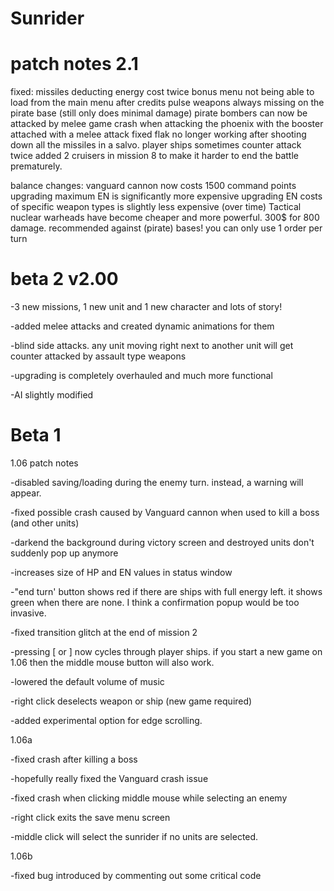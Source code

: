 Sunrider
========


patch notes 2.1
========

 fixed:
  missiles deducting energy cost twice
  bonus menu
  not being able to load from the main menu after credits
  pulse weapons always missing on the pirate base (still only does minimal damage)
  pirate bombers can now be attacked by melee
  game crash when attacking the phoenix with the booster attached with a melee attack
  fixed flak no longer working after shooting down all the missiles in a salvo.
  player ships sometimes counter attack twice
  added 2 cruisers in mission 8 to make it harder to end the battle prematurely.
 
 balance changes:
  vanguard cannon now costs 1500 command points
  upgrading maximum EN is significantly more expensive
  upgrading EN costs of specific weapon types is slightly less expensive (over time)
  Tactical nuclear warheads have become cheaper and more powerful. 300$ for 800 damage.                                                                                 recommended against (pirate) bases!
  you can only use 1 order per turn

beta 2 v2.00
========

-3 new missions, 1 new unit and 1 new character and lots of story!

-added melee attacks and created dynamic animations for them  

-blind side attacks. any unit moving right next to another unit will get counter attacked by assault type weapons

-upgrading is completely overhauled and much more functional

-AI slightly modified

Beta 1
========
1.06 patch notes

-disabled saving/loading during the enemy turn. instead, a warning will appear.

-fixed possible crash caused by Vanguard cannon when used to kill a boss (and other units)

-darkend the background during victory screen and destroyed units don't suddenly pop up anymore

-increases size of HP and EN values in status window

-"end turn' button shows red if there are ships with full energy left. it shows green when there are none. 
I think a confirmation popup would be too invasive.

-fixed transition glitch at the end of mission 2

-pressing [ or ] now cycles through player ships. if you start a new game on 1.06 then the middle mouse 
button will also work.

-lowered the default volume of music

-right click deselects weapon or ship (new game required)

-added experimental option for edge scrolling.

1.06a

-fixed crash after killing a boss

-hopefully really fixed the Vanguard crash issue

-fixed crash when clicking middle mouse while selecting an enemy

-right click exits the save menu screen

-middle click will select the sunrider if no units are selected.

1.06b 

-fixed bug introduced by commenting out some critical code
